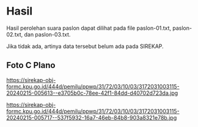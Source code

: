 # Hasil

Hasil perolehan suara paslon dapat dilihat pada file paslon-01.txt, paslon-02.txt, dan paslon-03.txt.

Jika tidak ada, artinya data tersebut belum ada pada SIREKAP.

## Foto C Plano

https://sirekap-obj-formc.kpu.go.id/444d/pemilu/ppwp/31/72/03/10/03/3172031003115-20240215-005613--e3705b0c-78ee-42f1-84dd-d40702d723da.jpg

https://sirekap-obj-formc.kpu.go.id/444d/pemilu/ppwp/31/72/03/10/03/3172031003115-20240215-005717--537f5932-16a7-46eb-84b8-903a8321e78b.jpg
